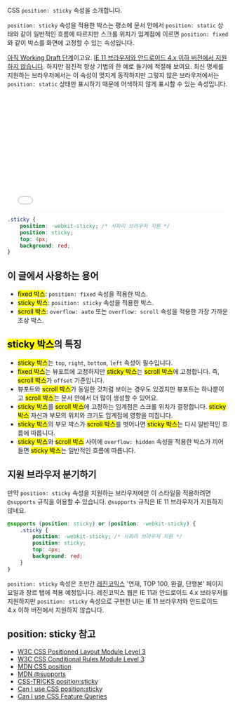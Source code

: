 CSS `position: sticky` 속성을 소개합니다.

`position: sticky` 속성을 적용한 박스는 평소에 문서 안에서 `position: static` 상태와 같이 일반적인 흐름에 따르지만 스크롤 위치가 임계점에 이르면 `position: fixed`와 같이 박스를 화면에 고정할 수 있는 속성입니다.

[아직 Working Draft 단계](https://www.w3.org/TR/css-position-3/#sticky-pos)이고요. [IE 11 브라우저와 안드로이드 4.x 이하 버전에서 지원하지 않습니다](https://caniuse.com/#feat=css-sticky). 하지만 점진적 향상 기법의 한 예로 들기에 적절해 보여요. 최신 명세를 지원하는 브라우저에서는 이 속성이 멋지게 동작하지만 그렇지 않은 브라우저에서는 `position: static` 상태만 표시하기 때문에 어색하지 않게 표시할 수 있는 속성입니다.

<iframe height="265" style="width: 100%;" scrolling="no" title="CSS { position: sticky }" src="//codepen.io/naradesign/embed/GeBxqe/?height=265&theme-id=0&default-tab=result" frameborder="no" allowtransparency="true" allowfullscreen="true">
  See the Pen <a href='https://codepen.io/naradesign/pen/GeBxqe/'>CSS { position: sticky }</a> by Jeong Chan-Myeong
  (<a href='https://codepen.io/naradesign'>@naradesign</a>) on <a href='https://codepen.io'>CodePen</a>.
</iframe>

```css
.sticky {
    position: -webkit-sticky; /* 사파리 브라우저 지원 */
    position: sticky;
    top: 4px;
    background: red;
}
```

## 이 글에서 사용하는 용어
* <mark>fixed 박스</mark>: `position: fixed` 속성을 적용한 박스.
* <mark>sticky 박스</mark>: `position: sticky` 속성을 적용한 박스.
* <mark>scroll 박스</mark>: `overflow: auto` 또는 `overflow: scroll` 속성을 적용한 가장 가까운 조상 박스.

## <mark>sticky 박스</mark>의 특징
* <mark>sticky 박스</mark>는 `top`, `right`, `bottom`, `left` 속성이 필수입니다.
* <mark>fixed 박스</mark>는 뷰포트에 고정하지만 <mark>sticky 박스</mark>는 <mark>scroll 박스</mark>에 고정합니다. 즉, <mark>scroll 박스</mark>가 `offset` 기준입니다.
* 뷰포트와 <mark>scroll 박스</mark>가 동일한 것처럼 보이는 경우도 있겠지만 뷰포트는 하나뿐이고 <mark>scroll 박스</mark>는 문서 안에서 더 많이 생성할 수 있어요.
* <mark>sticky 박스</mark>를 <mark>scroll 박스</mark>에 고정하는 임계점은 스크롤 위치가 결정합니다. <mark>sticky 박스</mark> 자신과 부모의 위치와 크기도 임계점에 영향을 미칩니다.
* <mark>sticky 박스</mark>의 부모 박스가 <mark>scroll 박스</mark>를 벗어나면 <mark>sticky 박스</mark>는 다시 일반적인 흐름에 따릅니다.
* <mark>sticky 박스</mark>와 <mark>scroll 박스</mark> 사이에 `overflow: hidden` 속성을 적용한 박스가 끼어들면 <mark>sticky 박스</mark>는 일반적인 흐름에 따릅니다.

## 지원 브라우저 분기하기
만약 `position: sticky` 속성을 지원하는 브라우저에만 이 스타일을 적용하려면 `@supports` 규칙을 이용할 수 있습니다. `@supports` 규칙은 IE 11 브라우저가 지원하지 않네요.

```css
@supports (position: sticky) or (position: -webkit-sticky) {
    .sticky {
        position: -webkit-sticky; /* 사파리 브라우저 지원 */
        position: sticky;
        top: 4px;
        background: red;
    }
}
```

`position: sticky` 속성은 조만간 [레진코믹스](https://www.lezhin.com/ko) '연재, TOP 100, 완결, 단행본' 페이지 요일과 장르 탭에 적용 예정입니다. 레진코믹스 웹은 IE 11과 안드로이드 4.x 브라우저를 지원하지만 `position: sticky` 속성으로 구현한 UI는 IE 11 브라우저와 안드로이드 4.x 이하 버전에서 지원하지 않습니다.

## position: sticky 참고
* [W3C CSS Positioned Layout Module Level 3](https://www.w3.org/TR/css-position-3/#sticky-pos)
* [W3C CSS Conditional Rules Module Level 3](https://www.w3.org/TR/css3-conditional/#at-supports)
* [MDN CSS position](https://developer.mozilla.org/en-US/docs/Web/CSS/position)
* [MDN @supports](https://developer.mozilla.org/en-US/docs/Web/CSS/@supports)
* [CSS-TRICKS position:sticky](https://css-tricks.com/position-sticky-2/)
* [Can I use CSS position:sticky](https://caniuse.com/#search=sticky)
* [Can I use CSS Feature Queries](https://caniuse.com/#feat=css-featurequeries)
